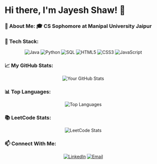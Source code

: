 # Hi there, I'm Jayesh Shaw! 👋

### 🚀 About Me: 🎓 CS Sophomore at Manipal University Jaipur


### 🧰 Tech Stack:
<div align="center">

![Java](https://img.shields.io/badge/Java-ED8B00?style=for-the-badge&logo=java&logoColor=white)
![Python](https://img.shields.io/badge/Python-3776AB?style=for-the-badge&logo=python&logoColor=white)
![SQL](https://img.shields.io/badge/SQL-4479A1?style=for-the-badge&logo=database&logoColor=white)
![HTML5](https://img.shields.io/badge/HTML5-E34F26?style=for-the-badge&logo=html5&logoColor=white)
![CSS3](https://img.shields.io/badge/CSS3-1572B6?style=for-the-badge&logo=css3&logoColor=white)
![JavaScript](https://img.shields.io/badge/JavaScript-F7DF1E?style=for-the-badge&logo=javascript&logoColor=black)

</div>

### 📈 My GitHub Stats:
<div align="center">

![Your GitHub Stats](https://github-readme-stats.vercel.app/api?username=jayesh140905&show_icons=true&theme=tokyonight&hide_border=true&border_radius=20)

</div>

### 📊 Top Languages:
<div align="center">

![Top Languages](https://github-readme-stats.vercel.app/api/top-langs/?username=jayesh140905&layout=compact&theme=tokyonight&hide_border=true&border_radius=20)

</div>

### 📚 LeetCode Stats:
<div align="center">

![LeetCode Stats](https://leetcard.jacoblin.cool/yNH1u4K5Pf?theme=dark&font=Montserrat&ext=activity)

</div>

### 📫 Connect With Me:
<div align="center">

[![LinkedIn](https://img.shields.io/badge/LinkedIn-0A66C2?style=for-the-badge&logo=linkedin&logoColor=white)](https://www.linkedin.com/in/jayesh-shaw-abb289347/)
[![Email](https://img.shields.io/badge/Email-D14836?style=for-the-badge&logo=gmail&logoColor=white)](mailto:jayeshshaw5@email.com)

</div>

